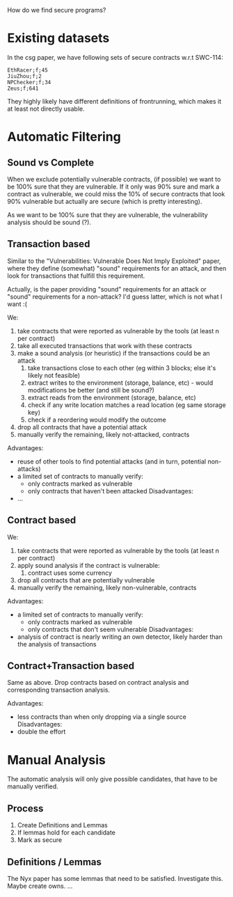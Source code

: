 How do we find secure programs?

# Existing datasets

In the csg paper, we have following sets of secure contracts w.r.t SWC-114:

```csv
EthRacer;f;45
JiuZhou;f;2
NPChecker;f;34
Zeus;f;641
```

They highly likely have different definitions of frontrunning, which makes it at least not directly usable.

# Automatic Filtering

## Sound vs Complete

When we exclude potentially vulnerable contracts, (if possible) we want to be 100% sure that they are vulnerable. If it only was 90% sure and mark a contract as vulnerable, we could miss the 10% of secure contracts that look 90% vulnerable but actually are secure (which is pretty interesting).

As we want to be 100% sure that they are vulnerable, the vulnerability analysis should be sound (?).
## Transaction based

Similar to the "Vulnerabilities: Vulnerable Does Not Imply Exploited" paper, where they define (somewhat) "sound" requirements for an attack, and then look for transactions that fulfill this requirement.

Actually, is the paper providing "sound" requirements for an attack or "sound" requirements for a non-attack? I'd guess latter, which is not what I want :( 

We:
1. take contracts that were reported as vulnerable by the tools (at least n per contract)
2. take all executed transactions that work with these contracts
3. make a sound analysis (or heuristic) if the transactions could be an attack
	1. take transactions close to each other (eg within 3 blocks; else it's likely not feasible)
	2. extract writes to the environment (storage, balance, etc) - would modifications be better (and still be sound?)
	3. extract reads from the environment (storage, balance, etc)
	4. check if any write location matches a read location (eg same storage key)
	5. check if a reordering would modify the outcome
4. drop all contracts that have a potential attack
5. manually verify the remaining, likely not-attacked, contracts

Advantages:
- reuse of other tools to find potential attacks (and in turn, potential non-attacks)
- a limited set of contracts to manually verify:
	- only contracts marked as vulnerable
	- only contracts that haven't been attacked
Disadvantages:
- ...

## Contract based

We:
1. take contracts that were reported as vulnerable by the tools (at least n per contract)
2. apply sound analysis if the contract is vulnerable:
	1. contract uses some currency
3. drop all contracts that are potentially vulnerable
4. manually verify the remaining, likely non-vulnerable, contracts

Advantages:
- a limited set of contracts to manually verify:
	- only contracts marked as vulnerable
	- only contracts that don't seem vulnerable
Disadvantages:
- analysis of contract is nearly writing an own detector, likely harder than the analysis of transactions

## Contract+Transaction based

Same as above. Drop contracts based on contract analysis and corresponding transaction analysis.

Advantages:
- less contracts than when only dropping via a single source
Disadvantages:
- double the effort

# Manual Analysis

The automatic analysis will only give possible candidates, that have to be manually verified.
## Process

1. Create Definitions and Lemmas
2. If lemmas hold for each candidate
3. Mark as secure
## Definitions / Lemmas

The Nyx paper has some lemmas that need to be satisfied. Investigate this. Maybe create owns.
...
